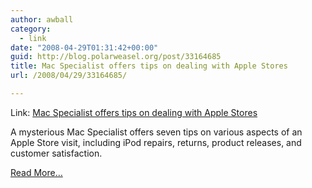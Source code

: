 ```yaml
---
author: awball
category:
  - link
date: "2008-04-29T01:31:42+00:00"
guid: http://blog.polarweasel.org/post/33164685
title: Mac Specialist offers tips on dealing with Apple Stores
url: /2008/04/29/33164685/

---
```

Link: [Mac Specialist offers tips on dealing with Apple Stores](http://arstechnica.com/journals/apple.ars/2008/04/28/mac-specialist-offers-tips-on-dealing-with-apple-stores)

A mysterious Mac Specialist offers seven tips on various aspects of an Apple Store visit, including iPod repairs, returns, product releases, and customer satisfaction.

[Read More…](http://arstechnica.com/journals/apple.ars/2008/04/28/mac-specialist-offers-tips-on-dealing-with-apple-stores)
